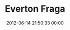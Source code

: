---
title: "Everton Fraga"
date: 2012-06-14 21:50:33 00:00
permalink: /everton
twitter: ""
likes: [855,856,719]
id: 1029
gravatar: "http://www.gravatar.com/avatar/af3a29d88f49406b48533c03020e0217"
---